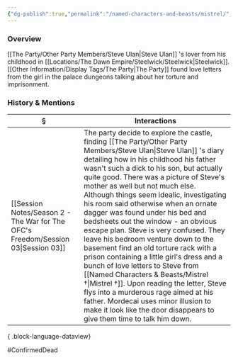 ```yaml
---
{"dg-publish":true,"permalink":"/named-characters-and-beasts/mistrel/","tags":["NPC"],"updated":"2025-06-10T19:10:58.449+01:00"}
---
```



### Overview
[[The Party/Other Party Members/Steve Ulan\|Steve Ulan]] 's lover from his childhood in [[Locations/The Dawn Empire/Steelwick/Steelwick\|Steelwick]]. [[Other Information/Display Tags/The Party\|The Party]] found love letters from the girl in the palace dungeons talking about her torture and imprisonment. 

### History & Mentions
| §                                                                                    | Interactions                                                                                                                                                                                                                                                                                                                                                                                                                                                                                                                                                                                                                                                                                                                                                                                                              |
| ------------------------------------------------------------------------------------ | ------------------------------------------------------------------------------------------------------------------------------------------------------------------------------------------------------------------------------------------------------------------------------------------------------------------------------------------------------------------------------------------------------------------------------------------------------------------------------------------------------------------------------------------------------------------------------------------------------------------------------------------------------------------------------------------------------------------------------------------------------------------------------------------------------------------------- |
| [[Session Notes/Season 2 - The War for The OFC's Freedom/Session 03\|Session 03]] | The party decide to explore the castle, finding [[The Party/Other Party Members/Steve Ulan\|Steve Ulan]] 's diary detailing how in his childhood his father wasn't such a dick to his son, but actually quite good. There was a picture of Steve's mother as well but not much else. Although things seem idealic, investigating his room said otherwise when an ornate dagger was found under his bed and bedsheets out the window - an obvious escape plan. Steve is very confused. They leave his bedroom venture down to the basement find an old torture rack with a prison containing a little girl's dress and a bunch of love letters to Steve from [[Named Characters & Beasts/Mistrel †\|Mistrel †]]. Upon reading the letter, Steve flys into a murderous rage aimed at his father. Mordecai uses minor illusion to make it look like the door disappears to give them time to talk him down. |

{ .block-language-dataview}

#ConfirmedDead
